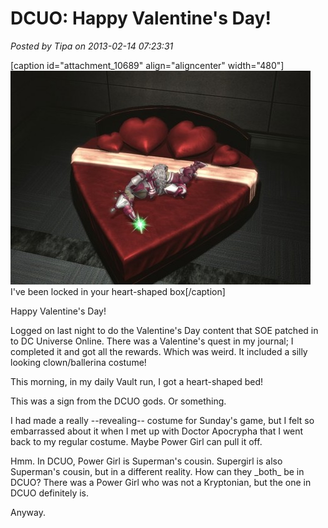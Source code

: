 # DCUO: Happy Valentine's Day!

*Posted by Tipa on 2013-02-14 07:23:31*

[caption id="attachment\_10689" align="aligncenter" width="480"][![I've been locked in your heart-shaped box](../../../uploads/2013/02/LAIR_FLOORPLAN_01_MATINEE-PC-14-06.52.060-480x342.jpg)](../../../uploads/2013/02/LAIR_FLOORPLAN_01_MATINEE-PC-14-06.52.060.jpg) I've been locked in your heart-shaped box[/caption]

Happy Valentine's Day!

Logged on last night to do the Valentine's Day content that SOE patched in to DC Universe Online. There was a Valentine's quest in my journal; I completed it and got all the rewards. Which was weird. It included a silly looking clown/ballerina costume!

This morning, in my daily Vault run, I got a heart-shaped bed!

This was a sign from the DCUO gods. Or something.

I had made a really --revealing-- costume for Sunday's game, but I felt so embarrassed about it when I met up with Doctor Apocrypha that I went back to my regular costume. Maybe Power Girl can pull it off.

Hmm. In DCUO, Power Girl is Superman's cousin. Supergirl is also Superman's cousin, but in a different reality. How can they \_both\_ be in DCUO? There was a Power Girl who was not a Kryptonian, but the one in DCUO definitely is.

Anyway.

